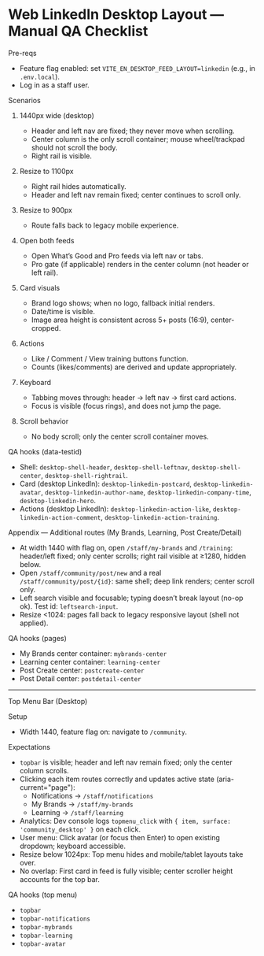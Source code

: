 # Web LinkedIn Desktop Layout — Manual QA Checklist

Pre-reqs
- Feature flag enabled: set `VITE_EN_DESKTOP_FEED_LAYOUT=linkedin` (e.g., in `.env.local`).
- Log in as a staff user.

Scenarios
1) 1440px wide (desktop)
   - Header and left nav are fixed; they never move when scrolling.
   - Center column is the only scroll container; mouse wheel/trackpad should not scroll the body.
   - Right rail is visible.

2) Resize to 1100px
   - Right rail hides automatically.
   - Header and left nav remain fixed; center continues to scroll only.

3) Resize to 900px
   - Route falls back to legacy mobile experience.

4) Open both feeds
   - Open What’s Good and Pro feeds via left nav or tabs.
   - Pro gate (if applicable) renders in the center column (not header or left rail).

5) Card visuals
   - Brand logo shows; when no logo, fallback initial renders.
   - Date/time is visible.
   - Image area height is consistent across 5+ posts (16:9), center-cropped.

6) Actions
   - Like / Comment / View training buttons function.
   - Counts (likes/comments) are derived and update appropriately.

7) Keyboard
   - Tabbing moves through: header → left nav → first card actions.
   - Focus is visible (focus rings), and does not jump the page.

8) Scroll behavior
   - No body scroll; only the center scroll container moves.

QA hooks (data-testid)
- Shell: `desktop-shell-header`, `desktop-shell-leftnav`, `desktop-shell-center`, `desktop-shell-rightrail`.
- Card (desktop LinkedIn): `desktop-linkedin-postcard`, `desktop-linkedin-avatar`, `desktop-linkedin-author-name`, `desktop-linkedin-company-time`, `desktop-linkedin-hero`.
- Actions (desktop LinkedIn): `desktop-linkedin-action-like`, `desktop-linkedin-action-comment`, `desktop-linkedin-action-training`.

Appendix — Additional routes (My Brands, Learning, Post Create/Detail)

- At width 1440 with flag on, open `/staff/my-brands` and `/training`: header/left fixed; only center scrolls; right rail visible at ≥1280, hidden below.
- Open `/staff/community/post/new` and a real `/staff/community/post/{id}`: same shell; deep link renders; center scroll only.
- Left search visible and focusable; typing doesn’t break layout (no-op ok). Test id: `leftsearch-input`.
- Resize <1024: pages fall back to legacy responsive layout (shell not applied).

QA hooks (pages)
- My Brands center container: `mybrands-center`
- Learning center container: `learning-center`
- Post Create center: `postcreate-center`
- Post Detail center: `postdetail-center`

---

Top Menu Bar (Desktop)

Setup
- Width 1440, feature flag on: navigate to `/community`.

Expectations
- `topbar` is visible; header and left nav remain fixed; only the center column scrolls.
- Clicking each item routes correctly and updates active state (aria-current="page"):
  - Notifications → `/staff/notifications`
  - My Brands → `/staff/my-brands`
  - Learning → `/staff/learning`
- Analytics: Dev console logs `topmenu_click` with `{ item, surface: 'community_desktop' }` on each click.
- User menu: Click avatar (or focus then Enter) to open existing dropdown; keyboard accessible.
- Resize below 1024px: Top menu hides and mobile/tablet layouts take over.
- No overlap: First card in feed is fully visible; center scroller height accounts for the top bar.

QA hooks (top menu)
- `topbar`
- `topbar-notifications`
- `topbar-mybrands`
- `topbar-learning`
- `topbar-avatar`
